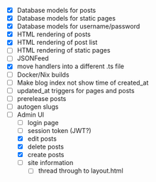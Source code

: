 - [x] Database models for posts
- [x] Database models for static pages
- [x] Database models for username/password
- [x] HTML rendering of posts
- [x] HTML rendering of post list
- [ ] HTML rendering of static pages
- [ ] JSONFeed
- [x] move handlers into a different .ts file
- [ ] Docker/Nix builds
- [ ] Make blog index not show time of created_at
- [ ] updated_at triggers for pages and posts
- [ ] prerelease posts
- [ ] autogen slugs
- [ ] Admin UI
  - [ ] login page
  - [ ] session token (JWT?)
  - [x] edit posts
  - [x] delete posts
  - [x] create posts
  - [ ] site information
    - [ ] thread through to layout.html
